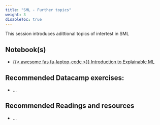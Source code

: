 ```yaml
---
title: "SML - Further topics"
weight: 3
disableToc: true
---
```



This session introduces adittional topics of intertest in SML

## Notebook(s)

-   [{{< awesome fas fa-laptop-code >}} Introduction to Explainable ML](https://colab.research.google.com/github/CALDISS-AAU/sdsphd21/blob/master/notebooks/sdsphd2021_Explainable_ML.ipynb)

## Recommended Datacamp exercises:

-   ...

## Recommended Readings and resources

-   ...



